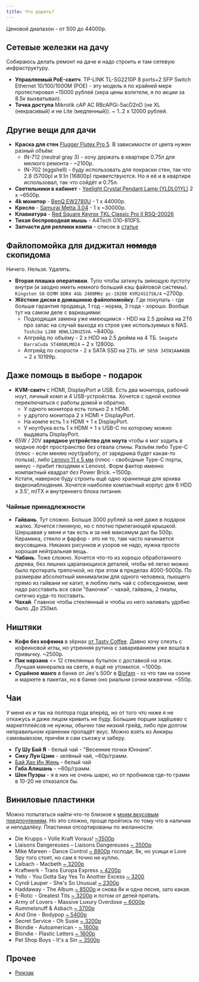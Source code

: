 ```yaml
---
title: Что дарить?
---
```


Ценовой диапазон - от 500 до 44000р.

## Сетевые железки на дачу
Собираюсь делать ремонт на даче и надо строить и там сетевую инфраструктуру.
- **Управляемый PoE-свитч**. TP-LINK TL-SG2210P 8 ports+2 SFP Switch Ethernet 10/100/1000M (POE) - эту модель я по крайней мере протестировал ~15000 рублей (хера цены взлетели, я по акции за 8.5к выхватывал).
- **Точка доступа** Mikrotik cAP AC RBcAPGi-5acD2nD (не XL (некрасивый) и не Lite (медленный)). ~ 1..2 x 12000 рублей.

## Другие вещи для дачи
- **Краска для стен** [Flugger Flutex Pro 5](https://www.flugger-ekb.ru/products/flutex-pro-5). В зависимости от цвета нужен разный объём:
  - IN-712 (neutral gray 3) - хочу держать в квартире 0.75л для мелкого ремонта - ~2100р.
  - IN-702 (eggshell) - буду использовать для покраски стен, так что 2.8 (5700р) и 9.1л (16800р) приветствуются. Но я её и в квартире использовал, так что сойдёт и 0.75л.
- **Светильники в кабинет** - [Yeelight Crystal Pendant Lamp (YLDL01YL)](https://market.yandex.ru/product--potolochnyi-svetilnik-yeelight-smart-meteorite-led-yldl01yl/1787654357) 2 x ~6500р.
- **4k монитор** - [BenQ EW2780U](https://market.yandex.ru/product--27-monitor-benq-ew2780u-3840x2160-60-gts-ips/662032002) - 1 x 44000р.
- **Кресло** - [Samurai Metta 3.04](https://market.yandex.ru/product--kreslo-ofisnoe-metta-samurai-black-edition-sverkhprochnaia-setka-reguliruemoe-chernoe-532483/904616089) - 1 x ~30000р.
- **Клавиатура** - [Red Square Keyrox TKL Classic Pro II RSQ-20026](https://www.dns-shop.ru/product/b9c6b03d2e4fed20/klaviatura-provodnaa-red-square-keyrox-tkl-classic-pro-ii-rsq-20026/)
- **Тихая беспроводная мышь** - A4Tech G10-810FS.
- **Запчасти для реплики компа** - список в [статье](/2023/05/11/pc-build-fail.html)

## Файлопомойка для диджитал ~~номада~~ скопидома
Ничего. Нельзя. Удалять.
- **Вторая плашка оперативки**. Тупо чтобы заткнуть зияющую пустоту внутри (и заодно иметь немного больший кэш файловой системы). `Kingston SO-DIMM DDR4 4Gb 2400MHz pc-19200 KVR24S17S6/4` ~2700р.
- **Жёсткие диски в домашнюю файлопомойку**. Где покупать - где больше гарантия продавца, 1 год - норма, 3 года - хорошо. Вообще тут на самом деле с вариациями:
	- Подходящая замена уже имеющимся - HDD на 2.5 дюйма на 2Тб про запас на случай выхода из строя уже используемых в NAS. `Toshiba L200 HDWL120UZSVA`. ~8400р.
	- Апгрейд по объёму - 2 х HDD на 2.5 дюйма на 4 ТБ. `Seagate BarraCuda ST4000LM024` ~ 2 x 12800р.
	- Апгрейд по скорости - 2 x SATA SSD на 2Tb. `HP S650 345N1AA#ABB` ~ 2 x 10199р.

## Даже помощь в выборе - подарок
- **KVM-свитч** с HDMI, DisplayPort и USB. Есть два монитора, рабочий ноут, личный комп и 4 USB-устройства. Хочется с одной кнопки переключаться с работы домой и обратно.
	- У одного монитора есть только 2 x HDMI.
	- у другого монитора 2 х HDMI + DisplayPort.
	- На компе есть 1 х HDMI + 1 x DisplayPort.
	- У ноутбука есть 1 x HDMI + 1 x USB-C по которому можно выдавать DisplayPort.
- 65W / 20V **зарядное устройство для ноута** чтобы я мог ходить в модное лофт пространство без отвала спины. Разъём либо Type-C (плюс - если меняю ноут/работу, от зарядника будет какая-то польза), либо [Lenovo 11 x 5 мм](https://market.yandex.ru/product--blok-pitaniia-zariadka-dlia-noutbuka-lenovo-20v-3-25a-65w-priamougolnyi-razem-kvadratnaia/19686274) (плюс - свободные Type-C порты, минус - прибит гвоздями к Lenovo). Форм фактор именно компактный квадрат *без* Power Brick. ~1500р.
- Кстати, наверное буду строить ещё одно хранилище для архива видеонаблюдения. Хочется наиболее компактный корпус для 6 HDD x 3.5', mITX и внутреннего блока питания.

### Чайные принадлежности
- **Гайвань**. Тут сложно. Больше 3000 рублей за неё даже в подарок жалко. Хочется глиняную, но с плотно прилегающей крышкой. Шершавая у меня и так есть и за неё максимум дал бы 500р. Керамика, стекло и фарфор - это не то, там часто начинается вкусовщина. Никаких рисунков и узоров не надо, нужна просто хорошая нейтральная вещь.
- **Чабань**. Тоже сложно. Хочется что-то из хорошо обработанного дерева, без лишних царапающихся деталей, чтобы её легко можно было протирать тряпочкой, но при этом в пределах 4000-5000р. По размерам абсолютный минимализм для одного человека, пьющего прямо из гайвани не катит, я люблю пить чай с собеседником, мне надо расставить все свои "баночки" - чахай, гайвань, 2 пиалы, ситечко куда-то поставить.
- **Чахай**. Главное чтобы стеклянный и чтобы из него наливать удобно было. *До* 250мл.

## Ништяки
- **Кофе без кофеина** в зёрнах [от Tasty Coffee](https://shop.tastycoffee.ru/coffee/espresso-decaf). Давно хочу слезть с кофеиновой иглы, но утренняя рутина с завариванием уже вошла в привычку. ~2500р.
- **Пак нарзана** <= 12 стеклянных бутылок с доставкой на этаж. Лучшая минералка на свете, я ещё не утомился. ~1000р.
- **Сушёное манго** в банке от Jes's 500г в [Biofam](https://biofam.ru/zdorovoepitanie/orehi-i-suhofrukty/sushenoe-mango-jess-500-g) - хз что там на озоне и маркете в пакетах, но в банке оно риальни сочни мжвячни. ~550р.

## Чаи
У меня их и так на полтора года вперёд, но от того что ниже я не откажусь и даже лицом кривить не буду. Большие порции задёшево с маркетплейсов не нужны, обычно там низкий грейд, либо при долгом неправильном хранении пропадёт вкус. Можно взять из Анкиры самовывозом, причём я сам съезжу и заберу.
- **Гу Шу Бай Я** - белый чай - "Весенние почки Юннаня".
- **Сиху Лун Цзин** - зелёный чай, ~60р/грамм.
- [Бай Хао Ин Жень](https://ankiratm.ru/catalog/chay/belyy-chay/19869/) - белый чай
- **Габа Алишань** - ~60р/грамм.
- **Шен Пуэры** - я в них не очень шарю, но от пробников где-то грамм в 10-20 не отказался бы.

## Виниловые пластинки
Можно попытаться найти что-то близкое к [моим вкусовым предпочтениям](https://strizhechenko.github.io/images/music.svg). Но это сложно, проще пройтись по тому что в наличии и неподалёку. Пластинки отсортированы по желанности:

- Die Krupps – Volle Kraft Voraus! [ ~3500р](https://vnlstore.ru/catalog/electronic_hip_hop/16060/)
- Liaisons Dangereuses – Liaisons Dangereuses [~ 3500р](https://vnlstore.ru/catalog/electronic_hip_hop/16308/)
- Mike Mareen - Dance Control [~ 8800р](https://vnlstore.ru/catalog/disco_synth-pop_newwave/12595/) господи, 8к, но усищи и Love Spy того стоят, но сам я точно не куплю.
- Laibach - Macbeth [~ 3200р](https://vnlstore.ru/catalog/electronic_hip_hop/16327/)
- Kraftwerk - Trans Europa Express [~ 4200р](https://vnlstore.ru/catalog/electronic_hip_hop/15080/)
- Yello - You Gotta Say Yes To Another Excess [~ 3200](https://vnlstore.ru/catalog/disco_synth-pop_newwave/15475/)
- Cyndi Lauper - She's So Unusual [~ 2300р](https://vnlstore.ru/catalog/disco_synth-pop_newwave/16548/)
- Haddaway - The Album [~ 8500р](https://vnlstore.ru/catalog/disco_synth-pop_newwave/15395/) и снова 8к и одна песня, зато какая.
- E-Rotic - Greatest Tits [~ 3200р](https://vnlstore.ru/catalog/disco_synth-pop_newwave/12294/) и потом от детей прятать.
- Army of Lovers - Massive Luxury Overdose [~ 6000р](https://vnlstore.ru/catalog/disco_synth-pop_newwave/14640/)
- Rummelsnuff & Asbach [~ 3700р](https://vnlstore.ru/catalog/electronic_hip_hop/15656/)
- And One - Bodypop [~ 5400р](https://vnlstore.ru/catalog/disco_synth-pop_newwave/3092/)
- Secret Service - Oh Susie [~ 3200р](https://vnlstore.ru/catalog/disco_synth-pop_newwave/11928/)
- Blondie - Autoamerican - [~ 1600р](https://vnlstore.ru/catalog/disco_synth-pop_newwave/8830/)
- Blondie - Plastic Letters [~ 1600р](https://vnlstore.ru/catalog/disco_synth-pop_newwave/2695/)
- Pet Shop Boys - It's a Sin [~ 3500р](https://vnlstore.ru/catalog/disco_synth-pop_newwave/15907/)

## Прочее

- [Рюкзак](https://market.yandex.ru/product--riukzak-xiaomi-travel-business-multifunctional-backpack-2/836355028)
